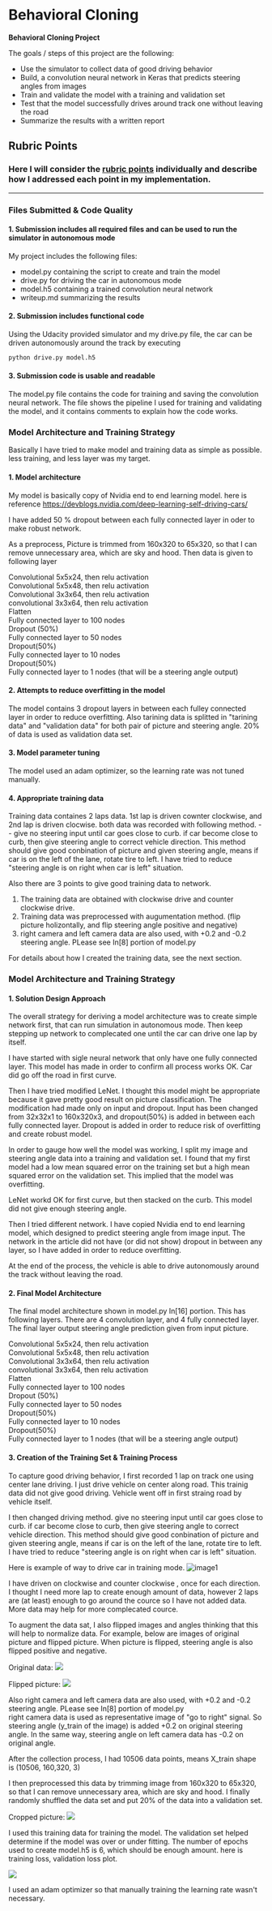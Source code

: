 # **Behavioral Cloning** 

**Behavioral Cloning Project**

The goals / steps of this project are the following:
* Use the simulator to collect data of good driving behavior
* Build, a convolution neural network in Keras that predicts steering angles from images
* Train and validate the model with a training and validation set
* Test that the model successfully drives around track one without leaving the road
* Summarize the results with a written report

## Rubric Points
### Here I will consider the [rubric points](https://review.udacity.com/#!/rubrics/432/view) individually and describe how I addressed each point in my implementation.  

---
### Files Submitted & Code Quality

#### 1. Submission includes all required files and can be used to run the simulator in autonomous mode

My project includes the following files:
* model.py containing the script to create and train the model
* drive.py for driving the car in autonomous mode
* model.h5 containing a trained convolution neural network 
* writeup.md summarizing the results

#### 2. Submission includes functional code
Using the Udacity provided simulator and my drive.py file, the car can be driven autonomously around the track by executing 
```sh
python drive.py model.h5
```

#### 3. Submission code is usable and readable

The model.py file contains the code for training and saving the convolution neural network. The file shows the pipeline I used for training and validating the model, and it contains comments to explain how the code works.

### Model Architecture and Training Strategy

Basically I have tried to make model and training data as simple as possible. less training, and less layer was my target. 

#### 1. Model architecture

My model is basically copy of Nvidia end to end learning model. here is reference
https://devblogs.nvidia.com/deep-learning-self-driving-cars/

I have added 50 % dropout between each fully connected layer in oder to make robust network.

As a preprocess, Picture is trimmed from 160x320 to 65x320, so that I can remove unnecessary area, which are sky and hood.
Then data is given to following layer

Convolutional 5x5x24, then relu activation  
Convolutional 5x5x48, then relu activation  
Convolutional 3x3x64, then relu activation  
convolutional 3x3x64, then relu activation  
Flatten  
Fully connected layer to 100 nodes  
Dropout (50%)  
Fully connected layer to 50 nodes  
Dropout(50%)  
Fully connected layer to 10 nodes  
Dropout(50%)  
Fully connected layer to 1 nodes (that will be a steering angle output)  

#### 2. Attempts to reduce overfitting in the model

The model contains 3 dropout layers in between each fulley connected layer in order to reduce overfitting.
Also tarining data is splitted in "tarining data" and "validation data" for both pair of picture and steering angle. 20% of data is used as validation data set. 

#### 3. Model parameter tuning

The model used an adam optimizer, so the learning rate was not tuned manually.

#### 4. Appropriate training data

Training data containes 2 laps data. 1st lap is driven cownter clockwise, and 2nd lap is driven clocwise. both data was recorded with following method. -- give no steering input until car goes close to curb. if car become close to curb, then give steering angle to correct vehicle direction. This method should give good conbination of picture and given steering angle, means if car is on the left of the lane, rotate tire to left. I have tried to reduce "steering angle is on right when car is left" situation.

Also there are 3 points to give good training data to network. 
1) The training data are obtained with clockwise drive and counter clockwise drive.
2) Training data was preprocessed with augumentation method. (flip picture holizontally, and flip steering angle positive and negative)
3) right camera and left camera data are also used, with +0.2 and -0.2 steering angle.  PLease see In[8] portion of model.py

For details about how I created the training data, see the next section. 

### Model Architecture and Training Strategy

#### 1. Solution Design Approach

The overall strategy for deriving a model architecture was to create simple network first, that can run simulation in autonomous mode. Then keep stepping up network to complecated one until the car can drive one lap by itself.

I have started with sigle neural network that only have one fully connected layer. This model has made in order to confirm all process works OK. Car did go off the road in first curve. 

Then I have tried modified LeNet. I thought this model might be appropriate because it gave pretty good result on picture classification. The modification had made only on input and dropout. Input has been changed from 32x32x1 to 160x320x3, and dropout(50%) is added in between each fully connected layer. Dropout is added in order to reduce risk of overfitting and create robust model. 

In order to gauge how well the model was working, I split my image and steering angle data into a training and validation set. I found that my first model had a low mean squared error on the training set but a high mean squared error on the validation set. This implied that the model was overfitting. 

LeNet workd OK for first curve, but then stacked on the curb. This model did not give enough steering angle. 

Then I tried different network. I have copied Nvidia end to end learning model, which designed to predict steering angle from image input. The network in the article did not have (or did not show) dropout in between any layer, so I have added in order to reduce overfitting. 


At the end of the process, the vehicle is able to drive autonomously around the track without leaving the road.

#### 2. Final Model Architecture

The final model architecture shown in model.py In[16] portion. This has following layers. There are 4 convolution layer, and 4 fully connected layer. The final layer output steering angle prediction given from input picture.

Convolutional 5x5x24, then relu activation  
Convolutional 5x5x48, then relu activation  
Convolutional 3x3x64, then relu activation  
convolutional 3x3x64, then relu activation  
Flatten  
Fully connected layer to 100 nodes  
Dropout (50%)  
Fully connected layer to 50 nodes  
Dropout(50%)  
Fully connected layer to 10 nodes  
Dropout(50%)  
Fully connected layer to 1 nodes (that will be a steering angle output)  

#### 3. Creation of the Training Set & Training Process

To capture good driving behavior, I first recorded 1 lap on track one using center lane driving. I just drive vehicle on center along road. This trainig data did not give good driving. Vehicle went off in first straing road by vehicle itself. 


I then changed driving method. give no steering input until car goes close to curb. if car become close to curb, then give steering angle to correct vehicle direction. This method should give good conbination of picture and given steering angle, means if car is on the left of the lane, rotate tire to left. I have tried to reduce "steering angle is on right when car is left" situation.

Here is example of way to drive car in training mode.
![image1](./pics/example_drive.jpg?raw=true)

I have driven on clockwise and counter clockwise , once for each direction. I thought I need more lap to create enough amount of data, however 2 laps are (at least) enough to go around the cource so I have not added data. More data may help for more complecated cource. 

To augment the data sat, I also flipped images and angles thinking that this will help to normalize data. For example, below are images of original picture and flipped picture. When picture is flipped, steering angle is also flipped positive and negative.

Original data:
![](./pics/center_pic.jpg?raw=true)

Flipped picture:
![](./pics/aug_pic.jpg?raw=true)

Also right camera and left camera data are also used, with +0.2 and -0.2 steering angle.  PLease see In[8] portion of model.py  
right camera data is used as representative image of "go to right" signal. So steering angle (y_train of the image) is added +0.2 on original steering angle. In the same way, steering angle on left camera data has -0.2 on original angle.  

After the collection process, I had 10506 data points, means X_train shape is (10506, 160,320, 3)

I then preprocessed this data by trimming image from 160x320 to 65x320, so that I can remove unnecessary area, which are sky and hood.
I finally randomly shuffled the data set and put 20% of the data into a validation set. 

Cropped picture:
![](./pics/crop_pic.jpg?raw=true)

I used this training data for training the model. The validation set helped determine if the model was over or under fitting. The number of epochs used to create model.h5 is 6, which should be enough amount. here is training loss, validation loss plot. 

![](./pics/graph_pic.jpg?raw=true)  
 
 
I used an adam optimizer so that manually training the learning rate wasn't necessary.

